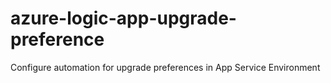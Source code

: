 # azure-logic-app-upgrade-preference
Configure automation for upgrade preferences in App Service Environment
